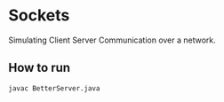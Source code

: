 # Sockets
Simulating Client Server Communication over a network.

## How to run

  ```javac BetterServer.java```
  



